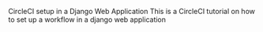 CircleCI setup in a Django Web Application
This is a CircleCI tutorial on how to set up a workflow in a django web application

